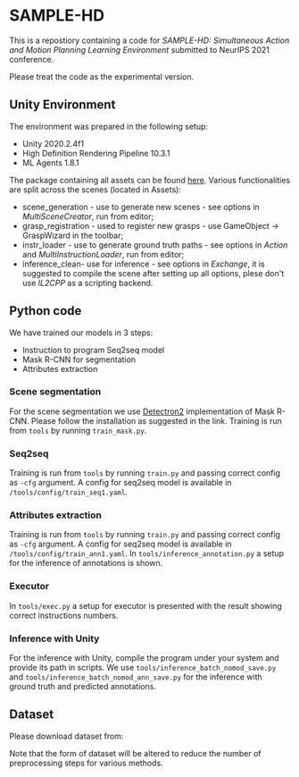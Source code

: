# SAMPLE-HD

This is a repostiory containing a code for *SAMPLE-HD: Simultaneous Action and Motion Planning Learning Environment* submitted to NeurIPS 2021 conference.

Please treat the code as the experimental version.

## Unity Environment
 The environment was prepared in the following setup:
 * Unity 2020.2.4f1
 * High Definition Rendering Pipeline 10.3.1
 * ML Agents 1.8.1
 
The package containing all assets can be found [here](https://imperialcollegelondon.box.com/s/vviei2fxij2rrgkh15fcuf2gewjflbs5).
Various functionalities are split across the scenes (located in Assets):
* scene_generation - use to generate new scenes - see options in *MultiSceneCreator*, run from editor;
* grasp_registration - used to register new grasps - use GameObject -> GraspWizard in the toolbar;
* instr_loader - use to generate ground truth paths - see options in *Action* and *MultiInstructionLoader*, run from editor;
* inference_clean- use for inference - see options in *Exchange*, it is suggested to compile the scene after setting up all options, plese don't use *IL2CPP* as a scripting backend.

## Python code
We have trained our models in 3 steps:
* Instruction to program Seq2seq model
* Mask R-CNN for segmentation
* Attributes extraction

### Scene segmentation
For the scene segmentation we use [Detectron2](https://github.com/facebookresearch/detectron2) implementation of Mask R-CNN. Please follow the installation as suggested in the link. Training is run from `tools` by running `train_mask.py`.

### Seq2seq
 Training is run from `tools` by running `train.py` and passing correct config as `-cfg` argument. A config for seq2seq model is available in `/tools/config/train_seq1.yaml`.
 
###  Attributes extraction
 Training is run from `tools` by running `train.py` and passing correct config as `-cfg` argument. A config for seq2seq model is available in `/tools/config/train_ann1.yaml`. In `tools/inference_annotation.py` a setup for the inference of annotations is shown.

### Executor
In `tools/exec.py` a setup for executor is presented with the result showing correct instructions numbers.

### Inference with Unity
For the inference with Unity, compile the program under your system and provide its path in scripts. We use `tools/inference_batch_nomod_save.py` and `tools/inference_batch_nomod_ann_save.py` for the inference with ground truth and predicted annotations.

## Dataset
Please download dataset from:

Note that the form of dataset will be altered to reduce the number of preprocessing steps for various methods.
